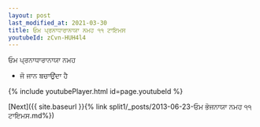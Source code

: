```yaml
---
layout: post
last_modified_at: 2021-03-30
title: ਓਮ ਪ੍ਰਨਾਧਾਰਾਨਾਯਾ ਨਮਹ ੧੧ ਟਾਇਮਸ
youtubeId: zCvn-HUH4l4
---
```

 
 
 ਓਮ ਪ੍ਰਨਾਧਾਰਾਨਾਯਾ ਨਮਹ  
 
 -  ਜੋ ਜਾਨ ਬਚਾਉਂਦਾ ਹੈ 
 
  
 
  
 
 
 
 
 
 


{% include youtubePlayer.html id=page.youtubeId %}
 
[Next]({{ site.baseurl }}{% link  split1/_posts/2013-06-23-ਓਮ ਭੋਜਨਾਯਾ ਨਮਹ ੧੧ ਟਾਇਮਸ.md%})
 
